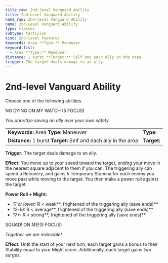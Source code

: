 ```yaml
---
title_raw: 2nd-level Vanguard Ability
title: 2nd-Level Vanguard Ability
name_raw: 2nd-level Vanguard Ability
name: 2nd-Level Vanguard Ability
type: classes
subtype: tactician
kind: 2nd-level features
keywords: Area **Type:** Maneuver
keyword_list:
  - Area **Type:** Maneuver
distance: 1 burst **Target:** Self and each ally in the area
trigger: The target deals damage to an ally.
---
```


# 2nd-level Vanguard Ability

Choose one of the following abilities.

NO DYING ON MY WATCH (5 FOCUS)

*You prioritize saving an ally over your own safety.*

|                                                                  |             |
| :--------------------------------------------------------------- | :---------- |
| **Keywords:** Area **Type:** Maneuver                            | **Type:**   |
| **Distance:** 1 burst **Target:** Self and each ally in the area | **Target:** |

**Trigger:** The target deals damage to an ally.

**Effect:** You move up to your speed toward the target, ending your move in the nearest square adjacent to them if you can. The triggering ally can spend a Recovery, and gains 5 Temporary Stamina for each enemy you move past while moving to the target. You then make a power roll against the target.

**Power Roll + Might:**

- *11 or lower:* R \< weak\*\*, frightened of the triggering ally (save ends)\*\*
- *12-16:* R \< average\*\*, frightened of the triggering ally (save ends)\*\*
- *17+:* R \< strong\*\*, frightened of the triggering ally (save ends)\*\*

SQUAD! ON ME!(5 FOCUS)

*Together we are invincible!*

**Effect:** Until the start of your next turn, each target gains a bonus to their Stability equal to your Might score. Additionally, each target gains two surges.
